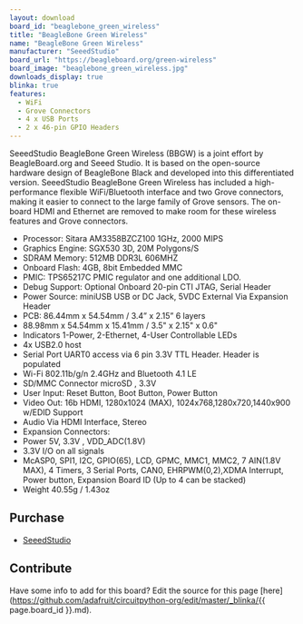 ```yaml
---
layout: download
board_id: "beaglebone_green_wireless"
title: "BeagleBone Green Wireless"
name: "BeagleBone Green Wireless"
manufacturer: "SeeedStudio"
board_url: "https://beagleboard.org/green-wireless"
board_image: "beaglebone_green_wireless.jpg"
downloads_display: true
blinka: true
features:
  - WiFi
  - Grove Connectors
  - 4 x USB Ports
  - 2 x 46-pin GPIO Headers
---
```


SeeedStudio BeagleBone Green Wireless (BBGW) is a joint effort by BeagleBoard.org and Seeed Studio. It is based on the open-source hardware design of BeagleBone Black and developed into this differentiated version. SeeedStudio BeagleBone Green Wireless has included a high-performance flexible WiFi/Bluetooth interface and two Grove connectors, making it easier to connect to the large family of Grove sensors. The on-board HDMI and Ethernet are removed to make room for these wireless features and Grove connectors.

- Processor: Sitara AM3358BZCZ100 1GHz, 2000 MIPS
- Graphics Engine: SGX530 3D, 20M Polygons/S
- SDRAM Memory: 512MB DDR3L 606MHZ
- Onboard Flash: 4GB, 8bit Embedded MMC
- PMIC: TPS65217C PMIC regulator and one additional LDO.
- Debug Support: Optional Onboard 20-pin CTI JTAG, Serial Header
- Power Source: miniUSB USB or DC Jack, 5VDC External Via Expansion Header
- PCB: 86.44mm x 54.54mm / 3.4” x 2.15” 6 layers
- 88.98mm x 54.54mm x 15.41mm / 3.5" x 2.15" x 0.6"
- Indicators 1-Power, 2-Ethernet, 4-User Controllable LEDs
- 4x USB2.0 host
- Serial Port UART0 access via 6 pin 3.3V TTL Header. Header is populated
- Wi-Fi 802.11b/g/n 2.4GHz and Bluetooth 4.1 LE
- SD/MMC Connector microSD , 3.3V
- User Input: Reset Button, Boot Button, Power Button
- Video Out: 16b HDMI, 1280x1024 (MAX), 1024x768,1280x720,1440x900 w/EDID Support
- Audio Via HDMI Interface, Stereo
- Expansion Connectors:
- Power 5V, 3.3V , VDD_ADC(1.8V)
- 3.3V I/O on all signals
- McASP0, SPI1, I2C, GPIO(65), LCD, GPMC, MMC1, MMC2, 7 AIN(1.8V MAX), 4 Timers, 3 Serial Ports, CAN0, EHRPWM(0,2),XDMA Interrupt, Power button, Expansion Board ID (Up to 4 can be stacked)
- Weight 40.55g / 1.43oz

## Purchase
* [SeeedStudio](https://www.seeedstudio.com/BeagleBone-Green-Wireless-Development-Board-TI-AM335x-WiFi-BT.html)

## Contribute

Have some info to add for this board? Edit the source for this page [here](https://github.com/adafruit/circuitpython-org/edit/master/_blinka/{{ page.board_id }}.md).

